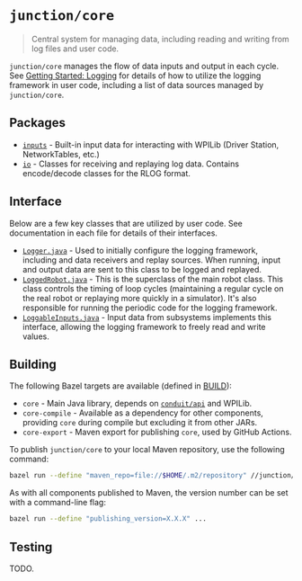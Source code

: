 # `junction/core`

> Central system for managing data, including reading and writing from log files and user code.

`junction/core` manages the flow of data inputs and output in each cycle. See [Getting Started: Logging](/docs/START-LOGGING.md) for details of how to utilize the logging framework in user code, including a list of data sources managed by `junction/core`.

## Packages

- [`inputs`](src/org/littletonrobotics/junction/inputs) - Built-in input data for interacting with WPILib (Driver Station, NetworkTables, etc.)
- [`io`](src/org/littletonrobotics/junction/io) - Classes for receiving and replaying log data. Contains encode/decode classes for the RLOG format.

## Interface

Below are a few key classes that are utilized by user code. See documentation in each file for details of their interfaces.

- [`Logger.java`](/junction/core/src/org/littletonrobotics/junction/Logger.java) - Used to initially configure the logging framework, including and data receivers and replay sources. When running, input and output data are sent to this class to be logged and replayed.
- [`LoggedRobot.java`](/junction/core/src/org/littletonrobotics/junction/LoggedRobot.java) - This is the superclass of the main robot class. This class controls the timing of loop cycles (maintaining a regular cycle on the real robot or replaying more quickly in a simulator). It's also responsible for running the periodic code for the logging framework.
- [`LoggableInputs.java`](/junction/core/src/org/littletonrobotics/junction/inputs/LoggableInputs.java) - Input data from subsystems implements this interface, allowing the logging framework to freely read and write values.

## Building

The following Bazel targets are available (defined in [BUILD](BUILD)):

- `core` - Main Java library, depends on [`conduit/api`](/conduit/api) and WPILib.
- `core-compile` - Available as a dependency for other components, providing `core` during compile but excluding it from other JARs.
- `core-export` - Maven export for publishing `core`, used by GitHub Actions.

To publish `junction/core` to your local Maven repository, use the following command:

```bash
bazel run --define "maven_repo=file://$HOME/.m2/repository" //junction/core:core-export.publish
```

As with all components published to Maven, the version number can be set with a command-line flag:

```bash
bazel run --define "publishing_version=X.X.X" ...
```

## Testing

TODO.
